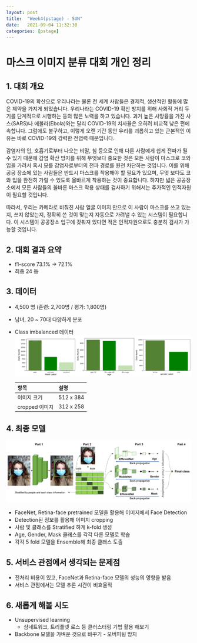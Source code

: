 ```yaml
---
layout: post
title:  "Week4(pstage) - SUN"
date:   2021-09-04 11:32:30
categories: [pstage]
---
```


# 마스크 이미지 분류 대회 개인 정리
## 1. 대회 개요
COVID-19의 확산으로 우리나라는 물론 전 세계 사람들은 경제적, 생산적인 활동에 많은 제약을 가지게 되었습니다. 우리나라는 COVID-19 확산 방지를 위해 사회적 거리 두기를 단계적으로 시행하는 등의 많은 노력을 하고 있습니다. 과거 높은 사망률을 가진 사스(SARS)나 에볼라(Ebola)와는 달리 COVID-19의 치사율은 오히려 비교적 낮은 편에 속합니다. 그럼에도 불구하고, 이렇게 오랜 기간 동안 우리를 괴롭히고 있는 근본적인 이유는 바로 COVID-19의 강력한 전염력 때문입니다.

감염자의 입, 호흡기로부터 나오는 비말, 침 등으로 인해 다른 사람에게 쉽게 전파가 될 수 있기 때문에 감염 확산 방지를 위해 무엇보다 중요한 것은 모든 사람이 마스크로 코와 입을 가려서 혹시 모를 감염자로부터의 전파 경로를 원천 차단하는 것입니다. 이를 위해 공공 장소에 있는 사람들은 반드시 마스크를 착용해야 할 필요가 있으며, 무엇 보다도 코와 입을 완전히 가릴 수 있도록 올바르게 착용하는 것이 중요합니다. 하지만 넓은 공공장소에서 모든 사람들의 올바른 마스크 착용 상태를 검사하기 위해서는 추가적인 인적자원이 필요할 것입니다.

따라서, 우리는 카메라로 비춰진 사람 얼굴 이미지 만으로 이 사람이 마스크를 쓰고 있는지, 쓰지 않았는지, 정확히 쓴 것이 맞는지 자동으로 가려낼 수 있는 시스템이 필요합니다. 이 시스템이 공공장소 입구에 갖춰져 있다면 적은 인적자원으로도 충분히 검사가 가능할 것입니다.

## 2. 대회 결과 요약
* f1-score 73.1% -> 72.1%
* 최종 24 등

## 3. 데이터
* 4,500 명 (훈련: 2,700명 / 평가: 1,800명)
* 남녀, 20 ~ 70대 다양하게 분포
* Class imbalanced 데이터
![](/assets/image/pstage/w4_sun_2.PNG)

    |항목|설명|
    |------|---|
    |이미지 크기|512 x 384|
    |cropped 이미지|312 x 258|

## 4. 최종 모델
![](/assets/image/pstage/w4_sun_1.PNG)
* FaceNet, Retina-face pretrained 모델을 활용해 이미지에서 Face Detection
* Detection된 정보를 활용해 이미지 cropping
* 사람 및 클래스를 Stratified 하게 k-fold 생성
* Age, Gender, Mask 클래스를 각각 다른 모델로 학습
* 각각 5 fold 모델을 Ensemble해 최종 클래스 도출

## 5. 서비스 관점에서 생각되는 문제점
* 전처리 비용이 있고, FaceNet과 Retina-face 모델의 성능의 영향을 받음
* 서비스 관점에서는 모델 추론 시간이 비효율적

## 6. 새롭게 해볼 시도
* Unsupervised learning
    * 샴네트워크, 트리플넷 로스 등 클러스터링 기법 활용 해보기
* Backbone 모델을 가벼운 것으로 바꾸기 - 오버피팅 방지